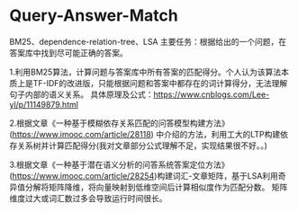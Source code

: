 # Query-Answer-Match
BM25、dependence-relation-tree、LSA
主要任务：根据给出的一个问题，在答案库中找到尽可能正确的答案。

1.利用BM25算法，计算问题与答案库中所有答案的匹配得分。个人认为该算法本质上是TF-IDF的改进版，只能根据问题和答案中都存在的词计算得分，无法理解句子内部的语义关系。
  具体原理及公式：https://www.cnblogs.com/Lee-yl/p/11149879.html

2.根据文章《一种基于模糊依存关系匹配的问答模型构建方法》(https://www.imooc.com/article/28118) 中介绍的方法，利用工大的LTP构建依存关系树并计算匹配得分(我对文章部分公式理解不足，实现结果很不好。。)

3.根据文章《一种基于潜在语义分析的问答系统答案定位方法》(https://www.imooc.com/article/28254)构建词汇-文章矩阵，基于LSA利用奇异值分解将矩阵降维，将向量映射到低维空间后计算相似度作为匹配分数。
  矩阵维度过大或词汇数过多会导致运行时间很长。
